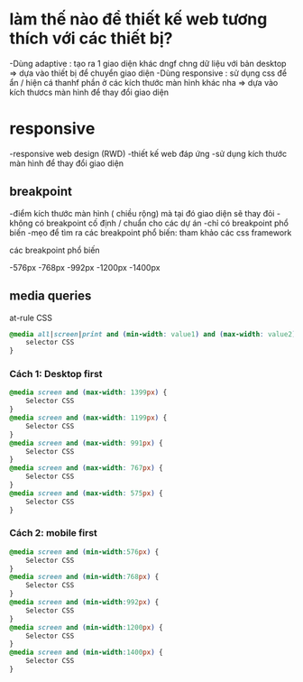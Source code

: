 # làm thế nào để thiết kế web tương thích với các thiết bị?
-Dùng adaptive : tạo ra 1 giao diện khác dngf chng dữ liệu với bản desktop
=> dựa vào thiết bị để chuyển giao diện
-Dùng responsive : sử dụng css để ẩn / hiện cá thanhf phần ở các kích thước màn hình khác nha
=> dựa vào kích thươcs màn hình để thay đổi giao diện
# responsive

-responsive web design (RWD)
-thiết kế web đáp ứng
-sử dụng kích thước màn hình để thay đổi giao diện


## breakpoint 

-điểm kích thước màn hình ( chiều rộng) mà tại đó giao diện sẽ thay đỏi 
-không có breakpoint cố định / chuẩn cho các dự án
-chỉ có breakpoint phổ biến
-mẹo để tìm ra các breakpoint phổ biến: tham khảo các css framework

các breakpoint phổ biến 


-576px
-768px
-992px
-1200px
-1400px

## media queries 

at-rule CSS

```css
@media all|screen|print and (min-width: value1) and (max-width: value2) {
    selector CSS
}
```

### Cách 1: Desktop first 
```css
@media screen and (max-width: 1399px) {
    Selector CSS
}
@media screen and (max-width: 1199px) {
    Selector CSS
}
@media screen and (max-width: 991px) {
    Selector CSS
}
@media screen and (max-width: 767px) {
    Selector CSS
}
@media screen and (max-width: 575px) {
    Selector CSS
}
```


### Cách 2: mobile first

```css
@media screen and (min-width:576px) {
    Selector CSS
}
@media screen and (min-width:768px) {
    Selector CSS
}
@media screen and (min-width:992px) {
    Selector CSS
}
@media screen and (min-width:1200px) {
    Selector CSS
}
@media screen and (min-width:1400px) {
    Selector CSS
}
```


